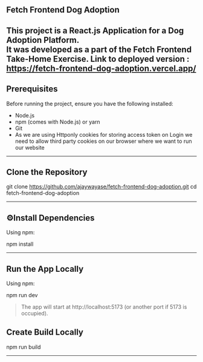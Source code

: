 ## Fetch Frontend Dog Adoption

This project is a React.js Application for a Dog Adoption Platform.  
It was developed as a part of the Fetch Frontend Take-Home Exercise.
Link to deployed version : https://fetch-frontend-dog-adoption.vercel.app/
---

## Prerequisites

Before running the project, ensure you have the following installed:

- Node.js
- npm (comes with Node.js) or yarn
- Git
- As we are using Httponly cookies for storing access token on Login we need to allow third party cookies on our browser where we want to run our website

---

## Clone the Repository

git clone https://github.com/ajaywayase/fetch-frontend-dog-adoption.git
cd fetch-frontend-dog-adoption

---

## ⚙Install Dependencies

Using npm:

npm install


---

## Run the App Locally

Using npm:

npm run dev

> The app will start at http://localhost:5173 (or another port if 5173 is occupied).

## Create Build Locally

npm run build



---
